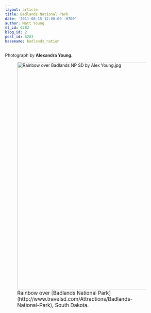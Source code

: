 ```yaml
---
layout: article
title: Badlands National Park
date: '2011-08-15 12:00:00 -0700'
author: Matt Young
mt_id: 6283
blog_id: 2
post_id: 6283
basename: badlands_nation
---
```

Photograph by **Alexandra Young**.

<figure>
<img src="http://pandasthumb.org/Rainbow%20over%20Badlands%20NP%20SD%20by%20Alex%20Young.jpg" alt="Rainbow over Badlands NP SD by Alex Young.jpg" width="600" height="748" />
<figcaption markdown="span">
<big>Rainbow over [Badlands National Park](http://www.travelsd.com/Attractions/Badlands-National-Park), South Dakota.</big>

</figcaption>
</figure>

